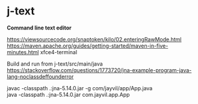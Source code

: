 # j-text
**Command line text editor**


https://viewsourcecode.org/snaptoken/kilo/02.enteringRawMode.html
https://maven.apache.org/guides/getting-started/maven-in-five-minutes.html
xfce4-terminal

Build and run from j-text/src/main/java <br>
https://stackoverflow.com/questions/1773720/jna-example-program-java-lang-noclassdeffounderror<br>

javac -classpath .:jna-5.14.0.jar -g com/jayvil/app/App.java<br>
java -classpath .:jna-5.14.0.jar com.jayvil.app.App<br>
